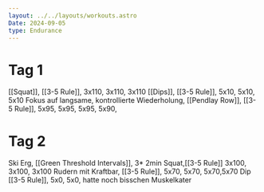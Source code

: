 ```yaml
---
layout: ../../layouts/workouts.astro
Date: 2024-09-05
type: Endurance
---
```



# Tag 1
[[Squat]], [[3-5 Rule]], 3x110, 3x110, 3x110
[[Dips]], [[3-5 Rule]], 5x10, 5x10, 5x10 Fokus auf langsame, kontrollierte Wiederholung, 
[[Pendlay Row]], [[3-5 Rule]],  5x95, 5x95, 5x95, 5x90,


# Tag 2
Ski Erg, [[Green Threshold Intervals]], 3* 2min
Squat,[[3-5 Rule]] 3x100, 3x100, 3x100
Rudern mit Kraftbar, [[3-5 Rule]], 5x70, 5x70, 5x70,5x70
Dip [[3-5 Rule]], 5x0, 5x0, hatte noch bisschen Muskelkater 